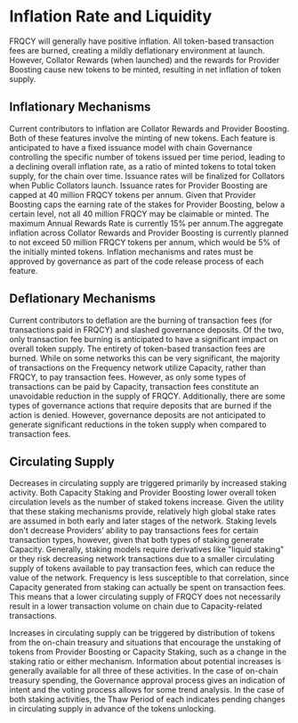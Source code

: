 # Inflation Rate and Liquidity

FRQCY will generally have positive inflation.
All token-based transaction fees are burned, creating a mildly deflationary environment at launch.
However, Collator Rewards (when launched) and the rewards for Provider Boosting cause new tokens to be minted, resulting in net inflation of token supply.

## Inflationary Mechanisms

Current contributors to inflation are Collator Rewards and Provider Boosting.
Both of these features involve the minting of new tokens.
Each feature is anticipated to have a fixed issuance model with chain Governance controlling the specific number of tokens issued per time period, leading to a declining overall inflation rate, as a ratio of minted tokens to total token supply, for the chain over time.
Issuance rates will be finalized for Collators when Public Collators launch.
Issuance rates for Provider Boosting are capped at 40 million FRQCY tokens per annum.
Given that Provider Boosting caps the earning rate of the stakes for Provider Boosting, below a certain level, not all 40 million FRQCY may be claimable or minted.
The maximum Annual Rewards Rate is currently 15% per annum.The aggregate inflation across Collator Rewards and Provider Boosting is currently planned to not exceed 50 million FRQCY tokens per annum, which would be 5% of the initially minted tokens.
Inflation mechanisms and rates must be approved by governance as part of the code release process of each feature.

## Deflationary Mechanisms

Current contributors to deflation are the burning of transaction fees (for transactions paid in FRQCY) and slashed governance deposits.
Of the two, only transaction fee burning is anticipated to have a significant impact on overall token supply.
The entirety of token-based transaction fees are burned.
While on some networks this can be very significant, the majority of transactions on the Frequency network utilize Capacity, rather than FRQCY, to pay transaction fees.
However, as only some types of transactions can be paid by Capacity, transaction fees constitute an unavoidable reduction in the supply of FRQCY.
Additionally, there are some types of governance actions that require deposits that are burned if the action is denied.
However, governance deposits are not anticipated to generate significant reductions in the token supply when compared to transaction fees.

## Circulating Supply

Decreases in circulating supply are triggered primarily by increased staking activity.
Both Capacity Staking and Provider Boosting lower overall token circulation levels as the number of staked tokens increase.
Given the utility that these staking mechanisms provide, relatively high global stake rates are assumed in both early and later stages of the network.
Staking levels don't decrease Providers’ ability to pay transactions fees for certain transaction types, however, given that both types of staking generate Capacity.
Generally, staking models require derivatives like "liquid staking" or they risk decreasing network transactions due to a smaller circulating supply of tokens available to pay transaction fees, which can reduce the value of the network.
Frequency is less susceptible to that correlation, since Capacity generated from staking can actually be spent on transaction fees.
This means that a lower circulating supply of FRQCY does not necessarily result in a lower transaction volume on chain due to Capacity-related transactions.

Increases in circulating supply can be triggered by distribution of tokens from the on-chain treasury and situations that encourage the unstaking of tokens from Provider Boosting or Capacity Staking, such as a change in the staking ratio or either mechanism.
Information about potential increases is generally available for all three of these activities.
In the case of on-chain treasury spending, the Governance approval process gives an indication of intent and the voting process allows for some trend analysis.
In the case of both staking activities, the Thaw Period of each indicates pending changes in circulating supply in advance of the tokens unlocking.
